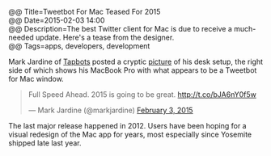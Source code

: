 @@ Title=Tweetbot For Mac Teased For 2015  
@@ Date=2015-02-03 14:00  
@@ Description=The best Twitter client for Mac is due to receive a much-needed update. Here's a tease from the designer.  
@@ Tags=apps, developers, development  

Mark Jardine of [Tapbots][tapbots] posted a cryptic [picture][d] of his desk setup, the right side of which shows his MacBook Pro with what appears to be a Tweetbot for Mac window. 

<blockquote class="twitter-tweet tw-align-center" lang="en"><p>Full Speed Ahead. 2015 is going to be great.&#10;&#10;<a href="http://t.co/bJA6nY0f5w">http://t.co/bJA6nY0f5w</a></p>&mdash; Mark Jardine (@markjardine) <a href="https://twitter.com/markjardine/status/562720529317363715">February 3, 2015</a></blockquote> <script async src="//platform.twitter.com/widgets.js" charset="utf-8"></script>

The last major release happened in 2012. Users have been hoping for a visual redesign of the Mac app for years, most especially since Yosemite shipped late last year.

[d]: http://d.pr/i/17I6s+
[tapbots]: http://www.tapbots.com